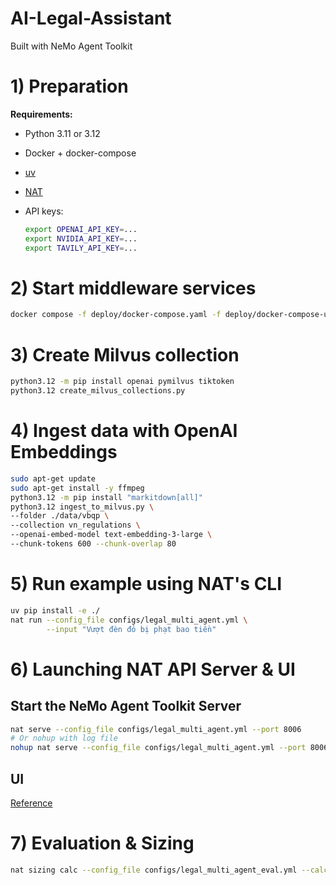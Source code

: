 # AI-Legal-Assistant
Built with NeMo Agent Toolkit

# 1) Preparation

**Requirements:**

* Python 3.11 or 3.12
* Docker + docker-compose
* [uv](https://docs.astral.sh/uv/getting-started/installation/)
* [NAT](https://github.com/NVIDIA/NeMo-Agent-Toolkit/blob/develop/docs/source/quick-start/installing.md)
* API keys:

  ```bash
  export OPENAI_API_KEY=...
  export NVIDIA_API_KEY=...      
  export TAVILY_API_KEY=...      
  ```

# 2) Start middleware services
  ```bash
  docker compose -f deploy/docker-compose.yaml -f deploy/docker-compose-utils.yaml up -d
  ```

# 3) Create Milvus collection
  ```bash
  python3.12 -m pip install openai pymilvus tiktoken
  python3.12 create_milvus_collections.py   
  ```

# 4) Ingest data with OpenAI Embeddings
  ```bash
  sudo apt-get update
  sudo apt-get install -y ffmpeg 
  python3.12 -m pip install "markitdown[all]" 
  python3.12 ingest_to_milvus.py \
  --folder ./data/vbqp \
  --collection vn_regulations \
  --openai-embed-model text-embedding-3-large \
  --chunk-tokens 600 --chunk-overlap 80
  ```

# 5) Run example using NAT's CLI
  ```bash
  uv pip install -e ./
  nat run --config_file configs/legal_multi_agent.yml \
          --input "Vượt đèn đỏ bị phạt bao tiền"
  ```

# 6) Launching NAT API Server & UI
## Start the NeMo Agent Toolkit Server
  ```bash
  nat serve --config_file configs/legal_multi_agent.yml --port 8006
  # Or nohup with log file
  nohup nat serve --config_file configs/legal_multi_agent.yml --port 8006 > "nat_serve_log_$(date +'%Y%m%d_%H%M%S').log" 2>&1 &
  ```
## UI
  [Reference](https://github.com/NVIDIA/NeMo-Agent-Toolkit/blob/develop/docs/source/quick-start/launching-ui.md)

# 7) Evaluation & Sizing

  ```bash
  nat sizing calc --config_file configs/legal_multi_agent_eval.yml --calc_output_dir sizing_output --concurrencies 1,2,4,8,16 --num_passes 1
  ```